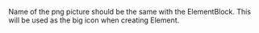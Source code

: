 Name of the png picture should be the same with the ElementBlock. This will be used as the big icon when creating Element.